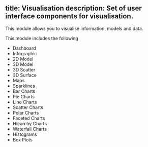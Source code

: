 title: Visualisation
description: Set of user interface components for visualisation.
---

This module allows you to visualise information, models and data.


This module includes the following
- Dashboard
- Infographic
- 2D Model
- 3D Model
- 3D Scatter
- 3D Surface
- Maps
- Sparklines
- Bar Charts
- Pie Charts
- Line Charts
- Scatter Charts
- Polar Charts
- Faceted Charts
- Hiearchy Charts
- Waterfall Charts
- Histograms
- Box Plots